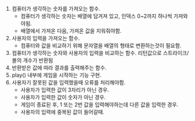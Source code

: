 
1. 컴퓨터가 생각하는 숫자를 가져오는 함수.
    - 컴퓨터가 생각하는 숫자는 배열에 담겨져 있고, 인덱스 0~2까지 하나씩 가져와야됨.
    - 배열에서 가져온 다음, 가져온 값을 지워줘야함.
2. 사용자의 입력을 가져오는 함수.
    - 컴퓨터와 값을 비교하기 위해 문자열을 배열의 형태로 변환하는것이 필요함.
3. 컴퓨터가 생각하는 숫자와 사용자의 입력을 비교하는 함수. 리턴값으로 스트라이크/볼의 개수가 반환됨
4. 반환받은 값에 따라 결과를 출력해주는 함수.
5. play() 내부에 게임을 시작하는 기능 구현.
6. 사용자기 잘못된 값을 입력했을때 오류를 처리해야함.
    - 사용자가 입력한 값이 3자리가 아닌 경우.
    - 사용자가 입력한 값이 숫자가 아닌 경우.
    - 게임이 종료된 후, 1 또는 2번 값을 입력해야하는데 다른 값을 입력한 경우.
    - 사용자의 입력에 중복된 값이 들어갈때.

